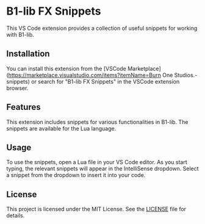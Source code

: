 # B1-lib FX Snippets

This VS Code extension provides a collection of useful snippets for working with B1-lib.

## Installation

You can install this extension from the [VSCode Marketplace](https://marketplace.visualstudio.com/items?itemName=Burn One Studios.-snippets) or search for "B1-lib FX Snippets" in the VSCode extension browser.

## Features

This extension includes snippets for various functionalities in B1-lib. The snippets are available for the Lua language.

## Usage

To use the snippets, open a Lua file in your VS Code editor. As you start typing, the relevant snippets will appear in the IntelliSense dropdown. Select a snippet from the dropdown to insert it into your code.

## License

This project is licensed under the MIT License. See the [LICENSE](LICENSE) file for details.